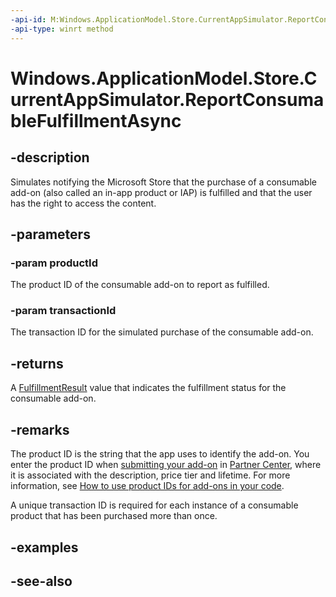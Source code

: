 ```yaml
---
-api-id: M:Windows.ApplicationModel.Store.CurrentAppSimulator.ReportConsumableFulfillmentAsync(System.String,System.Guid)
-api-type: winrt method
---
```


<!-- Method syntax
public Windows.Foundation.IAsyncOperation<Windows.ApplicationModel.Store.FulfillmentResult> ReportConsumableFulfillmentAsync(System.String productId, System.Guid transactionId)
-->

# Windows.ApplicationModel.Store.CurrentAppSimulator.ReportConsumableFulfillmentAsync

## -description
Simulates notifying the Microsoft Store that the purchase of a consumable add-on (also called an in-app product or IAP) is fulfilled and that the user has the right to access the content.

## -parameters
### -param productId
The product ID of the consumable add-on to report as fulfilled.

### -param transactionId
The transaction ID for the simulated purchase of the consumable add-on.

## -returns
A [FulfillmentResult](fulfillmentresult.md) value that indicates the fulfillment status for the consumable add-on.

## -remarks
The product ID is the string that the app uses to identify the add-on. You enter the product ID when [submitting your add-on](/windows/uwp/publish/set-your-add-on-product-id) in [Partner Center](https://partner.microsoft.com/dashboard), where it is associated with the description, price tier and lifetime. For more information, see [How to use product IDs for add-ons in your code](/windows/uwp/monetize/in-app-purchases-and-trials#how-to-use-product-ids-for-add-ons-in-your-code).

A unique transaction ID is required for each instance of a consumable product that has been purchased more than once.

## -examples

## -see-also
